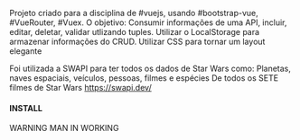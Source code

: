 Projeto criado para a disciplina de #vuejs, usando #bootstrap-vue, #VueRouter, #Vuex. 
O objetivo:
Consumir informações de uma API, incluir, editar, deletar, validar utlizando tuples.
Utilizar o LocalStorage para armazenar informações do CRUD.
Utilizar CSS para tornar um layout elegante 

Foi utilizada a SWAPI para ter todos os dados de Star Wars como:
Planetas, naves espaciais, veículos, pessoas, filmes e espécies
De todos os SETE filmes de Star Wars
https://swapi.dev/



#### INSTALL ####
WARNING MAN IN WORKING
